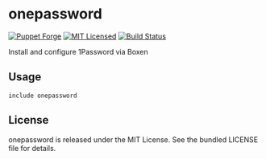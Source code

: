 onepassword
==============

[![Puppet Forge](https://img.shields.io/puppetforge/v/halyard/onepassword.svg)](https://forge.puppetlabs.com/halyard/zsh)
[![MIT Licensed](http://img.shields.io/badge/license-MIT-green.svg?style=flat)](https://tldrlegal.com/license/mit-license)
[![Build Status](https://img.shields.io/circleci/project/halyard/puppet-onepassword.svg)](https://circleci.com/gh/halyard/puppet-onepassword)

Install and configure 1Password via Boxen

## Usage

```puppet
include onepassword
```

## License

onepassword is released under the MIT License. See the bundled LICENSE file for details.

